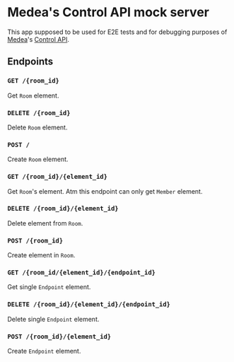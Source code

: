 Medea's Control API mock server
===============================

This app supposed to be used for E2E tests and for debugging purposes of [Medea]'s [Control API].




## Endpoints


### `GET /{room_id}`

Get `Room` element.


### `DELETE /{room_id}`

Delete `Room` element.


### `POST /`

Create `Room` element.


### `GET /{room_id}/{element_id}`

Get `Room`'s element.
Atm this endpoint can only get `Member` element.


### `DELETE /{room_id}/{element_id}`

Delete element from `Room`.


### `POST /{room_id}`

Create element in `Room`.


### `GET /{room_id/{element_id}/{endpoint_id}`

Get single `Endpoint` element.


### `DELETE /{room_id}/{element_id}/{endpoint_id}`

Delete single `Endpoint` element.


### `POST /{room_id}/{element_id}`

Create `Endpoint` element.




[Medea]: https://github.com/instrumentisto/medea
[Control API]: https://tinyurl.com/yxsqplq7
